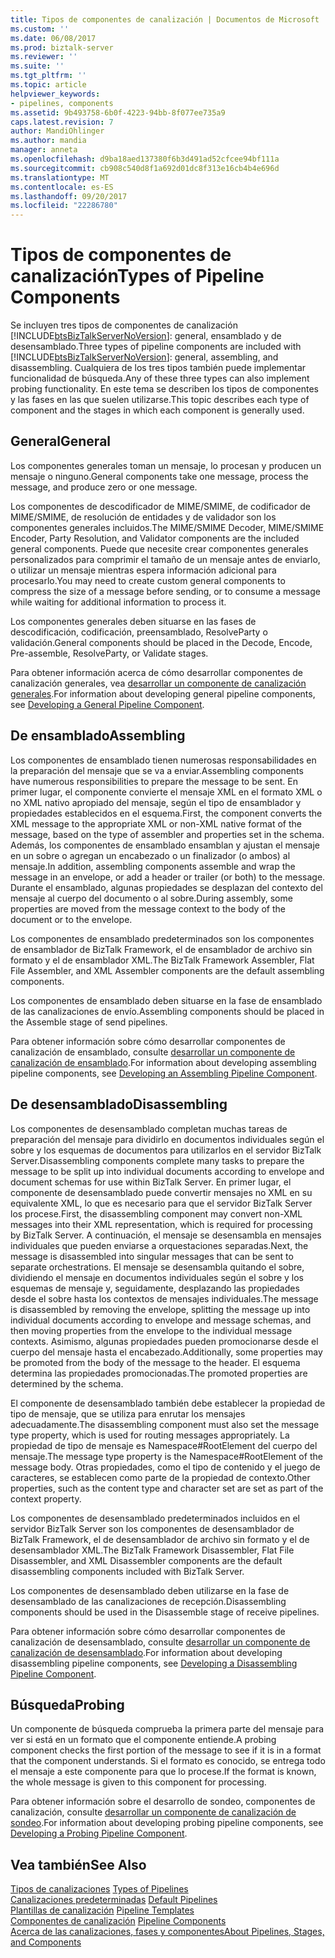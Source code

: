 ```yaml
---
title: Tipos de componentes de canalización | Documentos de Microsoft
ms.custom: ''
ms.date: 06/08/2017
ms.prod: biztalk-server
ms.reviewer: ''
ms.suite: ''
ms.tgt_pltfrm: ''
ms.topic: article
helpviewer_keywords:
- pipelines, components
ms.assetid: 9b493758-6b0f-4223-94bb-8f077ee735a9
caps.latest.revision: 7
author: MandiOhlinger
ms.author: mandia
manager: anneta
ms.openlocfilehash: d9ba18aed137380f6b3d491ad52cfcee94bf111a
ms.sourcegitcommit: cb908c540d8f1a692d01dc8f313e16cb4b4e696d
ms.translationtype: MT
ms.contentlocale: es-ES
ms.lasthandoff: 09/20/2017
ms.locfileid: "22286780"
---
```

# <a name="types-of-pipeline-components"></a><span data-ttu-id="d1079-102">Tipos de componentes de canalización</span><span class="sxs-lookup"><span data-stu-id="d1079-102">Types of Pipeline Components</span></span>
<span data-ttu-id="d1079-103">Se incluyen tres tipos de componentes de canalización [!INCLUDE[btsBizTalkServerNoVersion](../includes/btsbiztalkservernoversion-md.md)]: general, ensamblado y de desensamblado.</span><span class="sxs-lookup"><span data-stu-id="d1079-103">Three types of pipeline components are included with [!INCLUDE[btsBizTalkServerNoVersion](../includes/btsbiztalkservernoversion-md.md)]: general, assembling, and disassembling.</span></span> <span data-ttu-id="d1079-104">Cualquiera de los tres tipos también puede implementar funcionalidad de búsqueda.</span><span class="sxs-lookup"><span data-stu-id="d1079-104">Any of these three types can also implement probing functionality.</span></span> <span data-ttu-id="d1079-105">En este tema se describen los tipos de componentes y las fases en las que suelen utilizarse.</span><span class="sxs-lookup"><span data-stu-id="d1079-105">This topic describes each type of component and the stages in which each component is generally used.</span></span>  
  
## <a name="general"></a><span data-ttu-id="d1079-106">General</span><span class="sxs-lookup"><span data-stu-id="d1079-106">General</span></span>  
 <span data-ttu-id="d1079-107">Los componentes generales toman un mensaje, lo procesan y producen un mensaje o ninguno.</span><span class="sxs-lookup"><span data-stu-id="d1079-107">General components take one message, process the message, and produce zero or one message.</span></span>  
  
 <span data-ttu-id="d1079-108">Los componentes de descodificador de MIME/SMIME, de codificador de MIME/SMIME, de resolución de entidades y de validador son los componentes generales incluidos.</span><span class="sxs-lookup"><span data-stu-id="d1079-108">The MIME/SMIME Decoder, MIME/SMIME Encoder, Party Resolution, and Validator components are the included general components.</span></span> <span data-ttu-id="d1079-109">Puede que necesite crear componentes generales personalizados para comprimir el tamaño de un mensaje antes de enviarlo, o utilizar un mensaje mientras espera información adicional para procesarlo.</span><span class="sxs-lookup"><span data-stu-id="d1079-109">You may need to create custom general components to compress the size of a message before sending, or to consume a message while waiting for additional information to process it.</span></span>  
  
 <span data-ttu-id="d1079-110">Los componentes generales deben situarse en las fases de descodificación, codificación, preensamblado, ResolveParty o validación.</span><span class="sxs-lookup"><span data-stu-id="d1079-110">General components should be placed in the Decode, Encode, Pre-assemble, ResolveParty, or Validate stages.</span></span>  
  
 <span data-ttu-id="d1079-111">Para obtener información acerca de cómo desarrollar componentes de canalización generales, vea [desarrollar un componente de canalización generales](../core/developing-a-general-pipeline-component.md).</span><span class="sxs-lookup"><span data-stu-id="d1079-111">For information about developing general pipeline components, see [Developing a General Pipeline Component](../core/developing-a-general-pipeline-component.md).</span></span>  
  
## <a name="assembling"></a><span data-ttu-id="d1079-112">De ensamblado</span><span class="sxs-lookup"><span data-stu-id="d1079-112">Assembling</span></span>  
 <span data-ttu-id="d1079-113">Los componentes de ensamblado tienen numerosas responsabilidades en la preparación del mensaje que se va a enviar.</span><span class="sxs-lookup"><span data-stu-id="d1079-113">Assembling components have numerous responsibilities to prepare the message to be sent.</span></span> <span data-ttu-id="d1079-114">En primer lugar, el componente convierte el mensaje XML en el formato XML o no XML nativo apropiado del mensaje, según el tipo de ensamblador y propiedades establecidos en el esquema.</span><span class="sxs-lookup"><span data-stu-id="d1079-114">First, the component converts the XML message to the appropriate XML or non-XML native format of the message, based on the type of assembler and properties set in the schema.</span></span> <span data-ttu-id="d1079-115">Además, los componentes de ensamblado ensamblan y ajustan el mensaje en un sobre o agregan un encabezado o un finalizador (o ambos) al mensaje.</span><span class="sxs-lookup"><span data-stu-id="d1079-115">In addition, assembling components assemble and wrap the message in an envelope, or add a header or trailer (or both) to the message.</span></span> <span data-ttu-id="d1079-116">Durante el ensamblado, algunas propiedades se desplazan del contexto del mensaje al cuerpo del documento o al sobre.</span><span class="sxs-lookup"><span data-stu-id="d1079-116">During assembly, some properties are moved from the message context to the body of the document or to the envelope.</span></span>  
  
 <span data-ttu-id="d1079-117">Los componentes de ensamblado predeterminados son los componentes de ensamblador de BizTalk Framework, el de ensamblador de archivo sin formato y el de ensamblador XML.</span><span class="sxs-lookup"><span data-stu-id="d1079-117">The BizTalk Framework Assembler, Flat File Assembler, and XML Assembler components are the default assembling components.</span></span>  
  
 <span data-ttu-id="d1079-118">Los componentes de ensamblado deben situarse en la fase de ensamblado de las canalizaciones de envío.</span><span class="sxs-lookup"><span data-stu-id="d1079-118">Assembling components should be placed in the Assemble stage of send pipelines.</span></span>  
  
 <span data-ttu-id="d1079-119">Para obtener información sobre cómo desarrollar componentes de canalización de ensamblado, consulte [desarrollar un componente de canalización de ensamblado](../core/developing-an-assembling-pipeline-component.md).</span><span class="sxs-lookup"><span data-stu-id="d1079-119">For information about developing assembling pipeline components, see [Developing an Assembling Pipeline Component](../core/developing-an-assembling-pipeline-component.md).</span></span>  
  
## <a name="disassembling"></a><span data-ttu-id="d1079-120">De desensamblado</span><span class="sxs-lookup"><span data-stu-id="d1079-120">Disassembling</span></span>  
 <span data-ttu-id="d1079-121">Los componentes de desensamblado completan muchas tareas de preparación del mensaje para dividirlo en documentos individuales según el sobre y los esquemas de documentos para utilizarlos en el servidor BizTalk Server.</span><span class="sxs-lookup"><span data-stu-id="d1079-121">Disassembling components complete many tasks to prepare the message to be split up into individual documents according to envelope and document schemas for use within BizTalk Server.</span></span> <span data-ttu-id="d1079-122">En primer lugar, el componente de desensamblado puede convertir mensajes no XML en su equivalente XML, lo que es necesario para que el servidor BizTalk Server los procese.</span><span class="sxs-lookup"><span data-stu-id="d1079-122">First, the disassembling component may convert non-XML messages into their XML representation, which is required for processing by BizTalk Server.</span></span> <span data-ttu-id="d1079-123">A continuación, el mensaje se desensambla en mensajes individuales que pueden enviarse a orquestaciones separadas.</span><span class="sxs-lookup"><span data-stu-id="d1079-123">Next, the message is disassembled into singular messages that can be sent to separate orchestrations.</span></span> <span data-ttu-id="d1079-124">El mensaje se desensambla quitando el sobre, dividiendo el mensaje en documentos individuales según el sobre y los esquemas de mensaje y, seguidamente, desplazando las propiedades desde el sobre hasta los contextos de mensajes individuales.</span><span class="sxs-lookup"><span data-stu-id="d1079-124">The message is disassembled by removing the envelope, splitting the message up into individual documents according to envelope and message schemas, and then moving properties from the envelope to the individual message contexts.</span></span> <span data-ttu-id="d1079-125">Asimismo, algunas propiedades pueden promocionarse desde el cuerpo del mensaje hasta el encabezado.</span><span class="sxs-lookup"><span data-stu-id="d1079-125">Additionally, some properties may be promoted from the body of the message to the header.</span></span> <span data-ttu-id="d1079-126">El esquema determina las propiedades promocionadas.</span><span class="sxs-lookup"><span data-stu-id="d1079-126">The promoted properties are determined by the schema.</span></span>  
  
 <span data-ttu-id="d1079-127">El componente de desensamblado también debe establecer la propiedad de tipo de mensaje, que se utiliza para enrutar los mensajes adecuadamente.</span><span class="sxs-lookup"><span data-stu-id="d1079-127">The disassembling component must also set the message type property, which is used for routing messages appropriately.</span></span> <span data-ttu-id="d1079-128">La propiedad de tipo de mensaje es Namespace#RootElement del cuerpo del mensaje.</span><span class="sxs-lookup"><span data-stu-id="d1079-128">The message type property is the Namespace#RootElement of the message body.</span></span> <span data-ttu-id="d1079-129">Otras propiedades, como el tipo de contenido y el juego de caracteres, se establecen como parte de la propiedad de contexto.</span><span class="sxs-lookup"><span data-stu-id="d1079-129">Other properties, such as the content type and character set are set as part of the context property.</span></span>  
  
 <span data-ttu-id="d1079-130">Los componentes de desensamblado predeterminados incluidos en el servidor BizTalk Server son los componentes de desensamblador de BizTalk Framework, el de desensamblador de archivo sin formato y el de desensamblador XML.</span><span class="sxs-lookup"><span data-stu-id="d1079-130">The BizTalk Framework Disassembler, Flat File Disassembler, and XML Disassembler components are the default disassembling components included with BizTalk Server.</span></span>  
  
 <span data-ttu-id="d1079-131">Los componentes de desensamblado deben utilizarse en la fase de desensamblado de las canalizaciones de recepción.</span><span class="sxs-lookup"><span data-stu-id="d1079-131">Disassembling components should be used in the Disassemble stage of receive pipelines.</span></span>  
  
 <span data-ttu-id="d1079-132">Para obtener información sobre cómo desarrollar componentes de canalización de desensamblado, consulte [desarrollar un componente de canalización de desensamblado](../core/developing-a-disassembling-pipeline-component.md).</span><span class="sxs-lookup"><span data-stu-id="d1079-132">For information about developing disassembling pipeline components, see [Developing a Disassembling Pipeline Component](../core/developing-a-disassembling-pipeline-component.md).</span></span>  
  
## <a name="probing"></a><span data-ttu-id="d1079-133">Búsqueda</span><span class="sxs-lookup"><span data-stu-id="d1079-133">Probing</span></span>  
 <span data-ttu-id="d1079-134">Un componente de búsqueda comprueba la primera parte del mensaje para ver si está en un formato que el componente entiende.</span><span class="sxs-lookup"><span data-stu-id="d1079-134">A probing component checks the first portion of the message to see if it is in a format that the component understands.</span></span> <span data-ttu-id="d1079-135">Si el formato es conocido, se entrega todo el mensaje a este componente para que lo procese.</span><span class="sxs-lookup"><span data-stu-id="d1079-135">If the format is known, the whole message is given to this component for processing.</span></span>  
  
 <span data-ttu-id="d1079-136">Para obtener información sobre el desarrollo de sondeo, componentes de canalización, consulte [desarrollar un componente de canalización de sondeo](../core/developing-a-probing-pipeline-component.md).</span><span class="sxs-lookup"><span data-stu-id="d1079-136">For information about developing probing pipeline components, see [Developing a Probing Pipeline Component](../core/developing-a-probing-pipeline-component.md).</span></span>  
  
## <a name="see-also"></a><span data-ttu-id="d1079-137">Vea también</span><span class="sxs-lookup"><span data-stu-id="d1079-137">See Also</span></span>  
 <span data-ttu-id="d1079-138">[Tipos de canalizaciones](../core/types-of-pipelines.md) </span><span class="sxs-lookup"><span data-stu-id="d1079-138">[Types of Pipelines](../core/types-of-pipelines.md) </span></span>  
 <span data-ttu-id="d1079-139">[Canalizaciones predeterminadas](../core/default-pipelines.md) </span><span class="sxs-lookup"><span data-stu-id="d1079-139">[Default Pipelines](../core/default-pipelines.md) </span></span>  
 <span data-ttu-id="d1079-140">[Plantillas de canalización](../core/pipeline-templates.md) </span><span class="sxs-lookup"><span data-stu-id="d1079-140">[Pipeline Templates](../core/pipeline-templates.md) </span></span>  
 <span data-ttu-id="d1079-141">[Componentes de canalización](../core/pipeline-components.md) </span><span class="sxs-lookup"><span data-stu-id="d1079-141">[Pipeline Components](../core/pipeline-components.md) </span></span>  
 [<span data-ttu-id="d1079-142">Acerca de las canalizaciones, fases y componentes</span><span class="sxs-lookup"><span data-stu-id="d1079-142">About Pipelines, Stages, and Components</span></span>](../core/about-pipelines-stages-and-components.md)